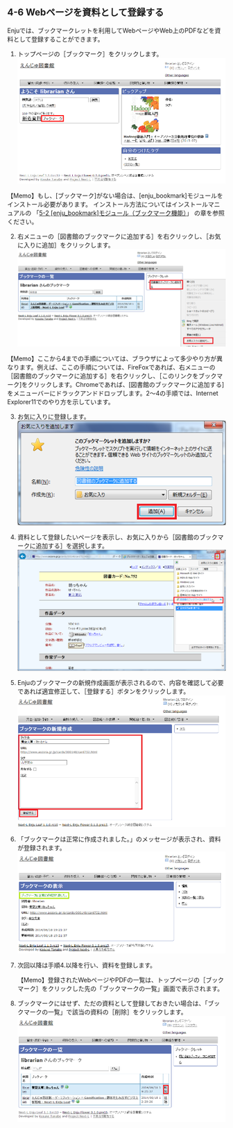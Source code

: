 <a name="4-6" />

4-6 Webページを資料として登録する
---------------------------------

Enjuでは、ブックマークレットを利用してWebページやWeb上のPDFなどを資料として登録することができます。

1. トップページの［ブックマーク］をクリックします。  
   ![ブックマーク](assets/images/image_operation_bookmark.png)

	<div class="alert alert-info" markdown="1">
【Memo】もし、[ブックマーク]がない場合は、[enju_bookmark]モジュールを
インストール必要があります。
インストール方法についてはインストールマニュアルの
「[5-2 [enju_bookmark]モジュール（ブックマーク機能）](enju_install_vm.html#5-2)」
の章を参照ください。
	</div>

2. 右メニューの［図書館のブックマークに追加する］を右クリックし、［お気に入りに追加］をクリックします。  
   ![お気に入りに追加](assets/images/image_operation_138.png)

	<div class="alert alert-info" markdown="1">
【Memo】ここから4までの手順については、ブラウザによって多少やり方が異なります。例えば、ここの手順については、FireFoxであれば、右メニューの［図書館のブックマークに追加する］を右クリックし、［このリンクをブックマーク]をクリックします。Chromeであれば、[図書館のブックマークに追加する]をメニューバーにドラックアンドドロップします。2～4の手順では、Internet Explorer11でのやり方を示しています。
	</div>

3. お気に入りに登録します。  
   ![お気に入りに登録](assets/images/image_operation_139.png)
4. 資料として登録したいページを表示し、お気に入りから［図書館のブックマークに追加する］を選択します。  
   ![図書館のブックマークに追加する](assets/images/image_operation_141.png)
5. Enjuのブックマークの新規作成画面が表示されるので、内容を確認して必要であれば適宜修正して、［登録する］ボタンをクリックします。  
   ![ブックマークを作成](assets/images/image_operation_142.png)
6. 「ブックマークは正常に作成されました。」のメッセージが表示され、資料が登録されます。
   ![ブックマークは正常に作成されまました](assets/images/image_operation_142_2.png)
7. 次回以降は手順4.以降を行い、資料を登録します。

	<div class="alert alert-info">【Memo】登録されたWebページやPDFの一覧は、トップページの［ブックマーク］をクリックした先の「ブックマークの一覧」画面で表示されます。
	</div>

8. ブックマークにはせず、ただの資料として登録しておきたい場合は、「ブックマークの一覧」で該当の資料の［削除］をクリックします。
   ![削除](assets/images/image_operation_142_3.png)
